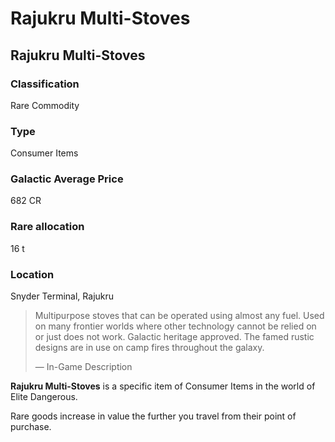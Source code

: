 # Rajukru Multi-Stoves
## Rajukru Multi-Stoves

### Classification

Rare Commodity

### Type

Consumer Items

### Galactic Average Price

682 CR

### Rare allocation

16 t

### Location

Snyder Terminal, Rajukru

> 
> 
> Multipurpose stoves that can be operated using almost any fuel. Used on many frontier worlds where other technology cannot be relied on or just does not work. Galactic heritage approved. The famed rustic designs are in use on camp fires throughout the galaxy.
> 
> 
> — In-Game Description
> 

**Rajukru Multi-Stoves** is a specific item of Consumer Items in the world of Elite Dangerous.

Rare goods increase in value the further you travel from their point of purchase.
